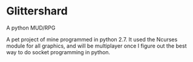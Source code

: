 # Glittershard
A python MUD/RPG

A pet project of mine programmed in python 2.7. It used the Ncurses module for all graphics, and will be multiplayer once I figure out the best way to do socket programming in python.
